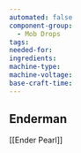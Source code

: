 ```yaml
---
automated: false
component-group:
  - Mob Drops
tags: 
needed-for: 
ingredients: 
machine-type: 
machine-voltage: 
base-craft-time:
---
```

## Enderman
[[Ender Pearl]]